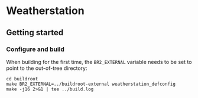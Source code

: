 # Weatherstation

## Getting started

### Configure and build

When building for the first time, the `BR2_EXTERNAL` variable needs to be set
to point to the out-of-tree directory:

```
cd buildroot
make BR2_EXTERNAL=../buildroot-external weatherstation_defconfig
make -j16 2>&1 | tee ../build.log
```
